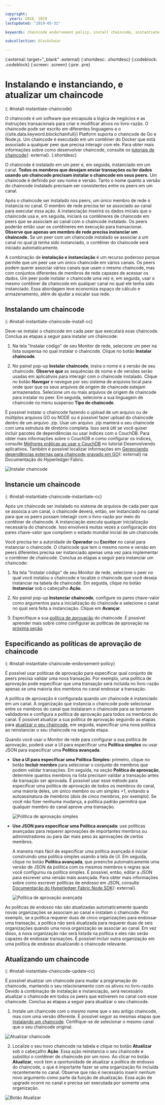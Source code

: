 ```yaml
---

copyright:
  years: 2018, 2019
lastupdated: "2019-05-31"

keywords: chaincode endorsement policy, install chaincode, instantiate chaincode, update chaincode

subcollection: blockchain

---
```


{:external: target="_blank" .external}
{:shortdesc: .shortdesc}
{:codeblock: .codeblock}
{:screen: .screen}
{:pre: .pre}

# Instalando e instanciando, e atualizar um chaincode
{: #install-instantiate-chaincode}


O chaincode é um software que encapsula a lógica de negócios e as instruções transacionais para criar e modificar ativos no livro-razão. O chaincode pode ser escrito em diferentes linguagens e o {{site.data.keyword.blockchainfull}} Platform suporta o chaincode de Go e Node.js. Um chaincode é executado em um contêiner do Docker que está associado a qualquer peer que precisa interagir com ele. Para obter mais informações sobre como desenvolver chaincode, consulte os [tutoriais de chaincode](https://hyperledger-fabric.readthedocs.io/en/release-1.2/chaincode.html){: external}.
{:shortdesc}

O chaincode é instalado em um peer e, em seguida, instanciado em um canal. **Todos os membros que desejam enviar transações ou ler dados usando um chaincode precisam instalar o chaincode em seus peers.** Um chaincode é definido por seu nome e versão. Tanto o nome quanto a versão do chaincode instalado precisam ser consistentes entre os peers em um canal.

Após o chaincode ser instalado nos peers, um único membro de rede o instancia no canal. O membro de rede precisa ter se associado ao canal para executar essa ação. A instanciação inserirá os dados iniciais que o chaincode usa e, em seguida, iniciará os contêineres de chaincode em peers que se associam ao canal com o chaincode instalado. Os peers poderão então usar os contêineres em execução para transacionar. **Observe que apenas um membro de rede precisa instanciar um chaincode.** Se um peer com um chaincode instalado se associar a um canal no qual já tenha sido instanciado, o contêiner do chaincode será iniciado automaticamente.

A combinação de **instalação e instanciação** é um recurso poderoso porque permite que um peer use um único chaincode em vários canais. Os peers podem querer associar vários canais que usam o mesmo chaincode, mas com conjuntos diferentes de membros de rede capazes de acessar os dados. Um peer pode instalar o chaincode uma vez e, em seguida, usar o mesmo contêiner de chaincode em qualquer canal no qual ele tenha sido instanciado. Essa abordagem leve economiza espaço de cálculo e armazenamento, além de ajudar a escalar sua rede.

## Instalando um chaincode
{: #install-instantiate-chaincode-install-cc}

Deve-se instalar o chaincode em cada peer que executará esse chaincode. Conclua as etapas a seguir para instalar um chaincode:
1. Na tela "Instalar código" de seu Monitor de rede, selecione um peer na lista suspensa no qual instalar o chaincode. Clique no botão **Instalar chaincode**.
<!--
  ![Chaincode screen](../images/chaincode_install_overview.png "Chaincode screen")
-->

2. No painel pop-up **Instalar chaincode**, insira o nome e a versão de seu chaincode. **Observe que** as sequências de nome e de versões serão usadas em aplicativos para interagir com o chaincode instalado. Clique no botão **Navegar** e navegue por seu sistema de arquivos local para onde quer que os seus arquivos de origem de chaincode estejam armazenados. Selecione um ou mais arquivos de origem de chaincode para instalar no peer. Em seguida, selecione a sua linguagem de chaincode no menu suspenso **Tipo de chaincode**.

É possível instalar o chaincode fazendo o upload de um arquivo ou de múltiplos arquivos GO ou NODE ou é possível fazer upload do chaincode dentro de um arquivo .zip. Usar um arquivo .zip manterá o seu chaincode com uma estrutura de diretório completa. Isso será útil se você quiser incluir pacotes de dependências ou usar índices com o CouchDB. Para obter mais informações sobre o CouchDB e como configurar os índices, consulte [Melhores práticas ao usar o CouchDB](/docs/services/blockchain?topic=blockchain-best-practices-app#best-practices-app-couchdb-indices) no tutorial Desenvolvendo aplicativos. Também é possível localizar informações em [Gerenciando dependências externas para chaincode gravado em GO](https://hyperledger-fabric.readthedocs.io/en/release-1.2/chaincode4ade.html#managing-external-dependencies-for-chaincode-written-in-go){: external} na Documentação do Hyperledger Fabric.

  ![Instalar chaincode](../images/chaincode_install.png "Instalar chaincode")

## Instancie um chaincode
{: #install-instantiate-chaincode-instantiate-cc}


Após um chaincode ser instalado no sistema de arquivos de cada peer que se associa a um canal, o chaincode deverá, então, ser instanciado no canal para que os peers possam interagir com o livro-razão por meio do contêiner de chaincode. A instanciação executa qualquer inicialização necessária do chaincode. Isso envolverá muitas vezes a configuração dos pares chave-valor que compõem o estado mundial inicial de um chaincode.

Você precisa ter a autoridade de **Operador** ou **Escritor** no canal para instanciar o chaincode. O chaincode que tem o mesmo nome e versão em peers diferentes precisa ser instanciado apenas uma vez para implementar o contêiner de chaincode. Conclua as etapas a seguir para instanciar um chaincode:
1. Na tela "Instalar código" de seu Monitor de rede, selecione o peer no qual você instalou o chaincode e localize o chaincode que você deseja instanciar na tabela de chaincode. Em seguida, clique no botão **Instanciar** sob o cabeçalho **Ação**.
<!--
  ![Instantiate Chaincode](../images/chaincode_instantiate.png "Instantiate Chaincode")
-->

2. No painel pop-up **Instanciar chaincode**, configure os pares chave-valor como argumentos para a inicialização do chaincode e selecione o canal no qual será feita a instanciação.  Clique em **Avançar**.
<!--
  ![Instantiate Chaincode panel](../images/chaincode_instantiate_panel.png "Instantiate Chaincode panel")
-->

3. Especifique a sua [política de aprovação](/docs/services/blockchain?topic=blockchain-glossary#glossary-endorsement-policy) do chaincode. É possível aprender mais sobre como configurar as políticas de aprovação na [próxima seção](#install-instantiate-chaincode-endorsement-policy).


## Especificando as políticas de aprovação de chaincode
{: #install-instantiate-chaincode-endorsement-policy}

É possível usar políticas de aprovação para especificar qual conjunto de peers precisa validar uma nova transação. Por exemplo, uma política de aprovação pode especificar que uma transação será incluída no livro-razão apenas se uma maioria dos membros no canal endossar a transação.

A política de aprovação é configurada quando um chaincode é instanciado em um canal. A organização que instancia o chaincode pode selecionar entre os membros do canal que instalaram o chaincode para se tornarem validadores e configura a política de aprovação para todos os membros do canal. É possível atualizar a sua política de aprovação seguindo as etapas para [atualizar o seu chaincode](/docs/services/blockchain/howto?topic=blockchain-install-instantiate-chaincode#install-instantiate-chaincode-update-cc), em seguida, especificar uma nova política ao reinstanciar o seu chaincode na segunda etapa.

Quando você usar o Monitor de rede para configurar a sua política de aprovação, poderá usar a UI para especificar uma **Política simples** ou usar JSON para especificar uma **Política avançada**.

* **Use a UI para especificar uma Política Simples:** primeiro, clique no botão **Incluir membro** para selecionar o conjunto de membros que podem validar transações. Em seguida, na seção **Política de aprovação**, determine quantos membros na lista precisam validar a transação antes da transação ser aprovada. É possível usar esse método para especificar uma política de aprovação de todos os membros do canal, uma maioria deles, um único membro ou um simples +1, evitando a autoassinatura de membros (dois de cinco membros, por exemplo). Se você não fizer nenhuma mudança, a política padrão permitirá que qualquer membro do canal aprove uma transação.

  ![Política de aprovação simples](../images/simple_endorsement.png "Política de aprovação simples")

* **Use JSON para especificar uma Política avançada:** use políticas avançadas para requerer aprovações de importantes membros ou administradores ou para dar mais peso às aprovações de certos membros.

  A maneira mais fácil de especificar uma política avançada é iniciar construindo uma política simples usando a tela de UI. Em seguida, clique no botão **Política avançada**, que preenche automaticamente uma versão de JSON da política com os mesmos membros e regras que você configurou na política simples. É possível, então, editar a JSON para escrever uma versão mais avançada. Para obter mais informações sobre como escrever políticas de endosso em JSON, consulte [Documentação do Hyperledger Fabric Node SDK](https://fabric-sdk-node.github.io/global.html#ChaincodeInstantiateUpgradeRequest){: external}. <!--You can also find examples of advanced endorsement policies in the main [Hyperledger Fabric documentation](https://hyperledger-fabric.readthedocs.io/en/release-1.2/arch-deep-dive.html#example-endorsement-policies){: external}-->

  ![Política de aprovação avançada](../images/advanced_endorsement.png "Política de aprovação avançada")

As políticas de endosso não são atualizadas automaticamente quando novas organizações se associam ao canal e instalam o chaincode. Por exemplo, se a política requerer duas de cinco organizações para endossar uma transação, a política não será atualizada para requerer duas de seis organizações quando uma nova organização se associar ao canal. Em vez disso, a nova organização não será listada na política e eles não serão capazes de endossar transações. É possível incluir outra organização em uma política de endosso atualizando o chaincode relevante.

## Atualizando um chaincode
{: #install-instantiate-chaincode-update-cc}

É possível atualizar um chaincode para mudar a programação do chaincode, mantendo o seu relacionamento com os ativos no livro-razão. Devido à combinação de instalação e instanciação, será necessário atualizar o chaincode em todos os peers que estiverem no canal com esse chaincode. Conclua as etapas a seguir para atualizar o seu chaincode.

1. Instale um chaincode com o mesmo nome que o seu antigo chaincode, mas com uma versão diferente. É possível seguir as mesmas etapas que [Instalando um chaincode](/docs/services/blockchain/howto?topic=blockchain-install-instantiate-chaincode#install-instantiate-chaincode-install-cc). Certifique-se de selecionar o mesmo canal que o seu chaincode original.

  ![Atualizar chaincode](../images/upgrade_chaincode.png "Atualizar chaincode")

2. Localize o seu novo chaincode na tabela e clique no botão **Atualizar** sob o cabeçalho **Ação**. Essa ação reinstancia o seu chaincode e substitui o contêiner de chaincode por um novo. Ao clicar no botão **Atualizar**, você tem a oportunidade de atualizar a política
de endosso do chaincode, o que é importante fazer se uma organização foi incluída recentemente no canal. Observe que não é necessário inserir nenhum novo argumento como parte da função de atualização. Essa ação de upgrade ocorre no canal e precisa ser executada por somente uma organização.

  ![Botão Atualizar](../images/upgrade_button.png "Botão Atualizar")
